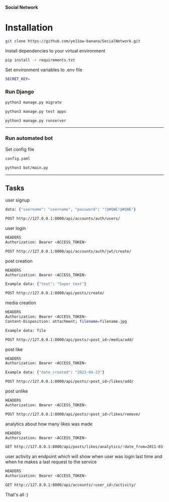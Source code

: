 **Social Network**

# Installation

```sh
git clone https://github.com/ye11ow-banana/SocialNetwork.git
```

Install dependencies to your virtual environment
```sh
pip install -r requirements.txt
```

Set environment variables to .env file
```sh
SECRET_KEY=
```

### Run Django
```sh
python3 manage.py migrate
```
```sh
python3 manage.py test apps
```
```sh
python3 manage.py runserver
```

---

### Run automated bot
Set config file
```sh
config.yaml
```
```sh
python3 bot/main.py
```

---

## Tasks

user signup
```sh
data: {"username": "username", "password": "!@#QWE!@#QWE"}
```
```sh
POST http://127.0.0.1:8000/api/accounts/auth/users/
```

user login
```sh
HEADERS
Authorization: Bearer <ACCESS_TOKEN>
```
```sh
POST http://127.0.0.1:8000/api/accounts/auth/jwt/create/
```

post creation
```sh
HEADERS
Authorization: Bearer <ACCESS_TOKEN>
```
```sh
Example data: {"text": "Super text"}
```
```sh
POST http://127.0.0.1:8000/api/posts/create/
```

media creation
```sh
HEADERS
Authorization: Bearer <ACCESS_TOKEN>
Content-Disposition: attachment; filename=filename.jpg
```
```sh
Example data: file
```
```sh
POST http://127.0.0.1:8000/api/posts/<post_id>/media/add/
```

post like
```sh
HEADERS
Authorization: Bearer <ACCESS_TOKEN>
```
```sh
Example data: {"date_created": "2023-04-23"}
```
```sh
POST http://127.0.0.1:8000/api/posts/<post_id>/likes/add/
```

post unlike
```sh
HEADERS
Authorization: Bearer <ACCESS_TOKEN>
```
```sh
POST http://127.0.0.1:8000/api/posts/<post_id>/likes/remove/
```

analytics about how many likes was made
```sh
HEADERS
Authorization: Bearer <ACCESS_TOKEN>
```
```sh
GET http://127.0.0.1:8000/api/posts/likes/analytics/?date_from=2011-03-14&date_to=2024-12-12&limit=1&offset=1
```

user activity an endpoint which will show when user was login last time and when he makes a last
request to the service
```sh
HEADERS
Authorization: Bearer <ACCESS_TOKEN>
```
```sh
GET http://127.0.0.1:8000/api/accounts/<user_id>/activity/
```

That's all :)

